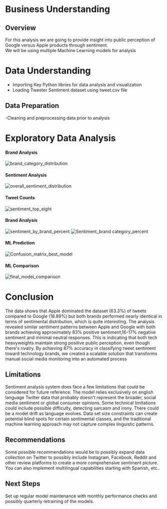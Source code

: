 # Business Understanding

## Overview

For this analysis we are  going to provide insight into public perception of Google versus Apple products through sentiment.  
We will be using multiple Machine Learning models for analysis

# Data Understanding
- Importing Key Python libries for data analysis and visualization
 - Loading Tweeter Sentiment  dataset using tweet.csv file
## Data Preparation

-Cleaning and preprocessing data prior to analysis

# Exploratory Data Analysis
#### Brand Analysis
![brand_category_distribution](https://github.com/user-attachments/assets/079f7160-f26e-412a-bbd7-044528e12a46)
#### Sentiment Analysis
![overall_sentiment_distribution](https://github.com/user-attachments/assets/5e6aa554-c3f4-4342-b04f-66dad6b9b022)
#### Tweet Counts
![sentiment_top_eight](https://github.com/user-attachments/assets/d799f1df-9848-44e3-ae5f-7a01a22a40e3)
#### Brand Analysis
![sentiment_by_brand_percent](https://github.com/user-attachments/assets/0b8c9f10-7b42-4cdf-9fe6-a1824ab2b59a)
![Sentiment_brand category_percent](https://github.com/user-attachments/assets/7155b712-7dcc-4d2a-a570-7284e16817e5)
#### ML Prediction
![Confusion_matrix_best_model](https://github.com/user-attachments/assets/9e46eac4-0d5e-497e-867a-1d4be06d8a28)
#### ML Comparison
![final_model_comparison](https://github.com/user-attachments/assets/6458c8d7-8fc0-4df4-bdd6-962e98da46cd)

# Conclusion

The data shows that Apple dominated the dataset (63.3%) of tweets compared to Google (18.89%) but both brands performed nearly identical in terms of sentimental distribution, which is quite interesting. The analysis revealed similar sentiment patterns between Apple and Google with both brands achieving approximately 83% positive sentiment,16-17% negative sentiment and minimal neutral responses. This is indicating that both tech heavyweights maintain strong positive public perception, even though there's rivalry. By achieving 87% accuracy in classifying tweet sentiment toward technology brands, we created a scalable solution that transforms manual social media monitoring into an automated process

## Limitations

Sentiment analysis system does face a few limitations that could be considered for future reference. The model relies exclusively on english language Twitter data that probably doesn't represent the broader, social media sentiment or global consumer opinions. Some technical limitations could include possible difficulty, detecting sarcasm and irony. There could be a model drift as language evolves. Data set size constraints can create potential blind spots for certain sentimental classes, and the traditional machine learning approach may not capture complex linguistic patterns.

## Recommendations

Some possible recommendations would be to possibly expand data collection on Twitter to possibly include Instagram, Facebook, Reddit and other review platforms to create a more comprehensive sentiment picture. You can also implement multilingual capabilities starting with Spanish, etc..

## Next Steps

Set up regular model maintenance with monthly performance checks and possibly quarterly retraining of the models.
